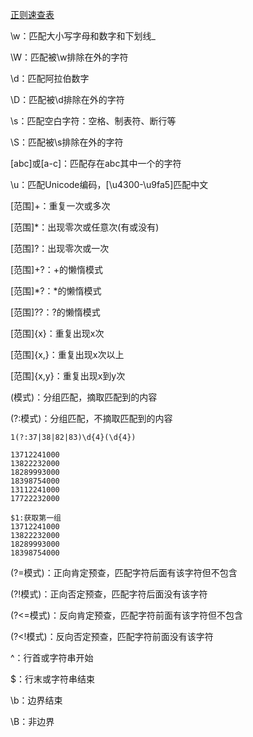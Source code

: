 

[正则速查表](https://biaoyansu.com/28.cheatsheet)



\w：匹配大小写字母和数字和下划线_

\W：匹配被\w排除在外的字符

\d：匹配阿拉伯数字

\D：匹配被\d排除在外的字符

\s：匹配空白字符：空格、制表符、断行等

\S：匹配被\s排除在外的字符

[abc]或[a-c]：匹配存在abc其中一个的字符

\u：匹配Unicode编码，[\u4300-\u9fa5]匹配中文



[范围]+：重复一次或多次

[范围]*：出现零次或任意次(有或没有)

[范围]?：出现零次或一次

[范围]+?：+的懒惰模式

[范围]*?：\*的懒惰模式

[范围]??：?的懒惰模式



[范围]{x}：重复出现x次

[范围]{x,}：重复出现x次以上

[范围]{x,y}：重复出现x到y次



(模式)：分组匹配，摘取匹配到的内容

(?:模式)：分组匹配，不摘取匹配到的内容

```
1(?:37|38|82|83)\d{4}(\d{4})

13712241000
13822232000
18289993000
18398754000
13112241000
17722232000

$1:获取第一组
13712241000
13822232000
18289993000
18398754000
```

(?=模式)：正向肯定预查，匹配字符后面有该字符但不包含

(?!模式)：正向否定预查，匹配字符后面没有该字符

(?<=模式)：反向肯定预查，匹配字符前面有该字符但不包含

(?<!模式)：反向否定预查，匹配字符前面没有该字符



^：行首或字符串开始

$：行末或字符串结束

\b：边界结束

\B：非边界

